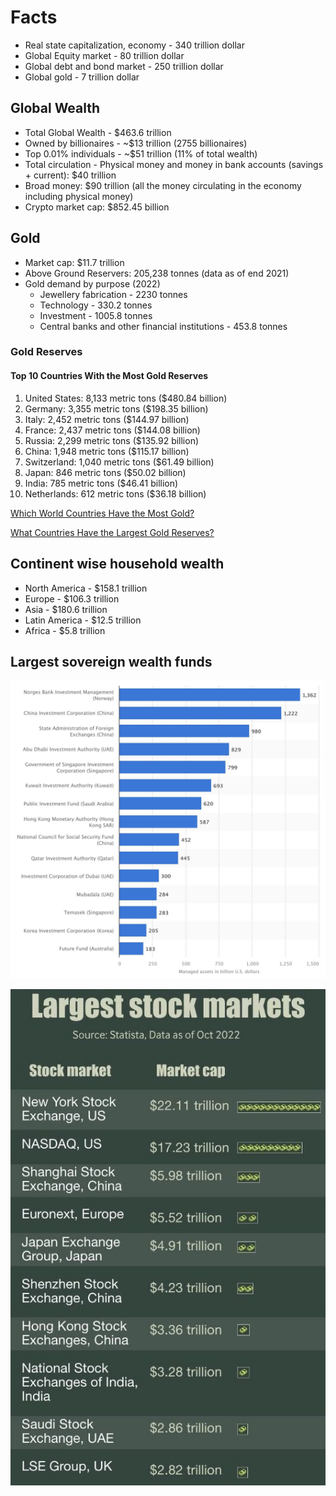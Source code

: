 # Facts

- Real state capitalization, economy - 340 trillion dollar
- Global Equity market - 80 trillion dollar
- Global debt and bond market - 250 trillion dollar
- Global gold - 7 trillion dollar

## Global Wealth

- Total Global Wealth - $463.6 trillion
- Owned by billionaires - ~$13 trillion (2755 billionaires)
- Top 0.01% individuals - ~$51 trillion (11% of total wealth)
- Total circulation - Physical money and money in bank accounts (savings + current): $40 trillion
- Broad money: $90 trillion (all the money circulating in the economy including physical money)
- Crypto market cap: $852.45 billion

## Gold

- Market cap: $11.7 trillion
- Above Ground Reservers: 205,238 tonnes (data as of end 2021)
- Gold demand by purpose (2022)
    - Jewellery fabrication - 2230 tonnes
    - Technology - 330.2 tonnes
    - Investment - 1005.8 tonnes
    - Central banks and other financial institutions - 453.8 tonnes

### Gold Reserves

#### Top 10 Countries With the Most Gold Reserves

1. United States: 8,133 metric tons ($480.84 billion)
2. Germany: 3,355 metric tons ($198.35 billion)
3. Italy: 2,452 metric tons ($144.97 billion)
4. France: 2,437 metric tons ($144.08 billion)
5. Russia: 2,299 metric tons ($135.92 billion)
6. China: 1,948 metric tons ($115.17 billion)
7. Switzerland: 1,040 metric tons ($61.49 billion)
8. Japan: 846 metric tons ($50.02 billion)
9. India: 785 metric tons ($46.41 billion)
10. Netherlands: 612 metric tons ($36.18 billion)

[Which World Countries Have the Most Gold?](https://www.madisontrust.com/information-center/which-world-countries-have-the-most-gold/)

[What Countries Have the Largest Gold Reserves?](https://www.investopedia.com/ask/answers/040715/what-countries-have-largest-gold-reserves.asp)

## Continent wise household wealth

- North America - $158.1 trillion
- Europe - $106.3 trillion
- Asia - $180.6 trillion
- Latin America - $12.5 trillion
- Africa - $5.8 trillion

## Largest sovereign wealth funds

![image](../media/TODO-Financial-Finance-Investing-image2.jpg)

![image](../media/largest-stock-markets.jpg)
